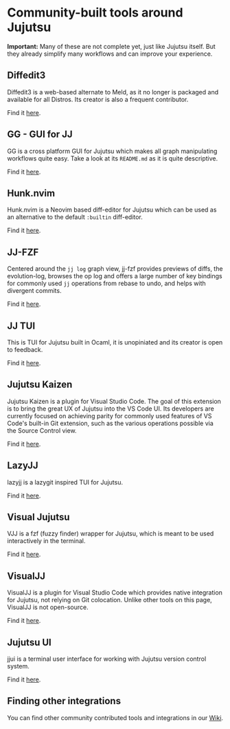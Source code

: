 # Community-built tools around Jujutsu

**Important:** Many of these are not complete yet, just like Jujutsu itself.
But they already simplify many workflows and can improve your experience.


## Diffedit3

Diffedit3 is a web-based alternate to Meld, as it no longer is packaged and
available for all Distros. Its creator is also a frequent contributor.

Find it [here][diffedit3].

## GG - GUI for JJ

GG is a cross platform GUI for Jujutsu which makes all graph manipulating
workflows quite easy. Take a look at its `README.md` as it is quite descriptive.

Find it [here][gg].

## Hunk.nvim

Hunk.nvim is a Neovim based diff-editor for Jujutsu which can be used as an
alternative to the default `:builtin` diff-editor.

Find it [here][hunk.nvim].

## JJ-FZF

Centered around the `jj log` graph view, jj-fzf provides previews of diffs, the
evolution-log, browses the op log and offers a large number of key bindings for
commonly used `jj` operations from rebase to undo, and helps with divergent commits.

Find it [here][jj-fzf].

## JJ TUI

This is TUI for Jujutsu built in Ocaml, it is unopiniated and its creator is
open to feedback.

Find it [here][jj_tui].

## Jujutsu Kaizen

Jujutsu Kaizen is a plugin for Visual Studio Code. The goal of this extension is to bring the great UX of Jujutsu into the VS Code UI.
Its developers are currently focused on achieving parity for commonly used features of VS Code's built-in Git extension, such as the various operations possible via the Source Control view.

Find it [here][jjk].

## LazyJJ

lazyjj is a lazygit inspired TUI for Jujutsu.

Find it [here][lazyjj].

## Visual Jujutsu

VJJ is a fzf (fuzzy finder) wrapper for Jujutsu, which is meant to be used
interactively in the terminal.

Find it [here][vjj].

## VisualJJ

VisualJJ is a plugin for Visual Studio Code which provides native integration
for Jujutsu, not relying on Git colocation. Unlike other tools on this page,
VisualJJ is not open-source.

Find it [here][visualjj].

## Jujutsu UI

jjui is a terminal user interface for working with Jujutsu version control system.

Find it [here][jjui].

<!-- TODO: Add benbrittains/cultivate when its ready -->
## Finding other integrations

You can find other community contributed tools and integrations in our
[Wiki].

[cultivate]: https://github.com/benbrittain/cultivate
[diffedit3]: https://github.com/ilyagr/diffedit3
[gg]: https://github.com/gulbanana/gg
[hunk.nvim]: https://github.com/julienvincent/hunk.nvim
[jj-fzf]: https://github.com/tim-janik/jj-fzf
[jj_tui]: https://github.com/faldor20/jj_tui
[jjk]: https://github.com/keanemind/jjk
[lazyjj]: https://github.com/Cretezy/lazyjj
[vjj]: https://github.com/noahmayr/vjj
[visualjj]: https://www.visualjj.com
[Wiki]: https://github.com/jj-vcs/jj/wiki
[jjui]: https://github.com/idursun/jjui